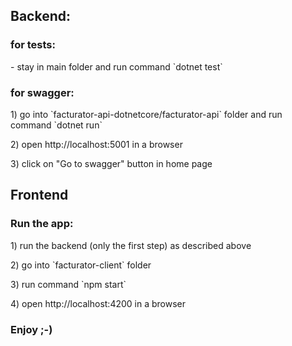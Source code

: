 <h2>Backend:</h2>
<h3>for tests:</h3>
<p>	- stay in main folder and run command `dotnet test`
<h3>for swagger:</h3>
<p>	1) go into `facturator-api-dotnetcore/facturator-api` folder and run command `dotnet run`</p>
<p>	2) open http://localhost:5001 in a browser</p>
<p>	3) click on "Go to swagger" button in home page</p>

<h2>Frontend</h2>
<h3>Run the app:</h3>
<p> 1) run the backend (only the first step) as described above</p>
<p>	2) go into `facturator-client` folder</p>
<p>	3) run command `npm start`</p>
<p> 4) open http://localhost:4200 in a browser

<h3>Enjoy ;-)</h3>